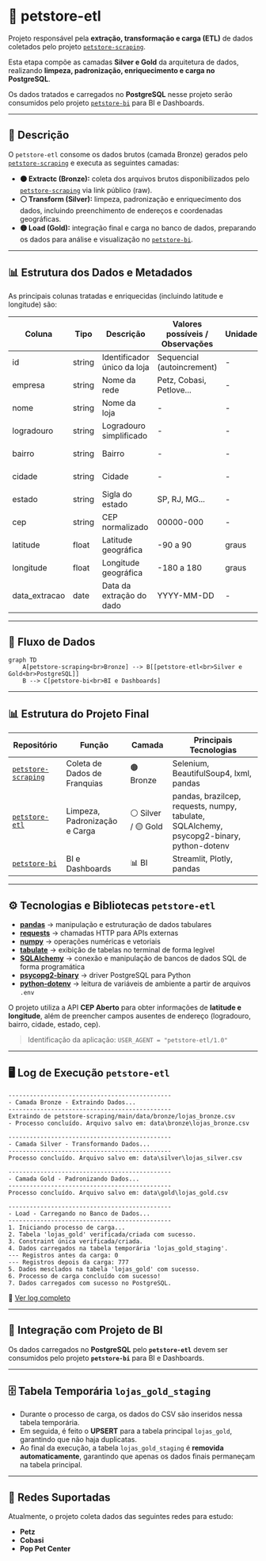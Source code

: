 # 🐾 petstore-etl

Projeto responsável pela **extração, transformação e carga (ETL)** de dados coletados pelo projeto [`petstore-scraping`](https://github.com/rafa-trindade/petstore-scraping).  

Esta etapa compõe as camadas **Silver e Gold** da arquitetura de dados, realizando **limpeza, padronização, enriquecimento e carga no PostgreSQL**.

Os dados tratados e carregados no **PostgreSQL** nesse projeto serão consumidos pelo projeto [`petstore-bi`](https://github.com/rafa-trindade/petstore-bi) para BI e Dashboards.

---

## 📌 Descrição

O `petstore-etl` consome os dados brutos (camada Bronze) gerados pelo [`petstore-scraping`](https://github.com/rafa-trindade/petstore-scraping) e executa as seguintes camadas:

* **🟤 Extractc (Bronze):** coleta dos arquivos brutos disponibilizados pelo [`petstore-scraping`](https://github.com/rafa-trindade/petstore-scraping) via link público (raw).  
* **⚪ Transform (Silver):** limpeza, padronização e enriquecimento dos dados, incluindo preenchimento de endereços e coordenadas geográficas.
* **🟡 Load (Gold):** integração final e carga no banco de dados, preparando os dados para análise e visualização no [`petstore-bi`](https://github.com/rafa-trindade/petstore-bi).

---

## 📊 Estrutura dos Dados e Metadados

As principais colunas tratadas e enriquecidas (incluindo latitude e longitude) são:

| Coluna        | Tipo   | Descrição                   | Valores possíveis / Observações | Unidade | Camada          | Origem       | Última Atualização |
| ------------- | ------ | --------------------------- | ------------------------------- | ------- | --------------- | ------------ | ------------------ |
| id            | string | Identificador único da loja | Sequencial (autoincrement)      | -       | Silver / Gold   | petstore-etl | 2025-10-06         |
| empresa       | string | Nome da rede                | Petz, Cobasi, Petlove...        | -       | Silver / Gold   | petstore-etl | 2025-10-06         |
| nome          | string | Nome da loja                | -                               | -       | Silver / Gold   | petstore-etl | 2025-10-06         |
| logradouro    | string | Logradouro simplificado     | -                               | -       | Silver / Gold   | petstore-etl | 2025-10-06         |
| bairro        | string | Bairro                      | -                               | -       | Silver / Gold   | petstore-etl | 2025-10-06         |
| cidade        | string | Cidade                      | -                               | -       | Silver / Gold   | petstore-etl | 2025-10-06         |
| estado        | string | Sigla do estado             | SP, RJ, MG...                   | -       | Silver / Gold   | petstore-etl | 2025-10-06         |
| cep           | string | CEP normalizado             | 00000-000                       | -       | Silver / Gold   | petstore-etl | 2025-10-06         |
| latitude      | float  | Latitude geográfica         | -90 a 90                        | graus   | Silver / Gold   | petstore-etl | 2025-10-06         |
| longitude     | float  | Longitude geográfica        | -180 a 180                      | graus   | Silver / Gold   | petstore-etl | 2025-10-06         |
| data_extracao | date   | Data da extração do dado    | YYYY-MM-DD                      | -       | Silver / Gold   | petstore-etl | 2025-10-06         |

---

## 🧩 Fluxo de Dados

```mermaid
graph TD
    A[petstore-scraping<br>Bronze] --> B[[petstore-etl<br>Silver e Gold<br>PostgreSQL]]
    B --> C[petstore-bi<br>BI e Dashboards]
```

---

## 📊 Estrutura do Projeto Final

| Repositório | Função | Camada | Principais Tecnologias |
| ----------------- | ----------------------------- | ------------------ | -------------------------------------- |
| [`petstore-scraping`](https://github.com/rafa-trindade/petstore-scraping) | Coleta de Dados de Franquias | 🟤 Bronze | Selenium, BeautifulSoup4, lxml, pandas |
| [`petstore-etl`](https://github.com/rafa-trindade/petstore-etl) | Limpeza, Padronização e Carga | ⚪ Silver / 🟡 Gold | pandas, brazilcep, requests, numpy, tabulate, SQLAlchemy, psycopg2-binary, python-dotenv |
| [`petstore-bi`](https://github.com/rafa-trindade/petstore-bi) | BI e Dashboards | 📊 BI | Streamlit, Plotly, pandas |

---

## ⚙️ Tecnologias e Bibliotecas `petstore-etl`

* [**pandas**](https://pypi.org/project/pandas/) → manipulação e estruturação de dados tabulares  
* [**requests**](https://pypi.org/project/requests/) → chamadas HTTP para APIs externas  
* [**numpy**](https://pypi.org/project/numpy/) → operações numéricas e vetoriais  
* [**tabulate**](https://pypi.org/project/tabulate/) → exibição de tabelas no terminal de forma legível  
* [**SQLAlchemy**](https://pypi.org/project/SQLAlchemy/) → conexão e manipulação de bancos de dados SQL de forma programática  
* [**psycopg2-binary**](https://pypi.org/project/psycopg2-binary/) → driver PostgreSQL para Python  
* [**python-dotenv**](https://pypi.org/project/python-dotenv/) → leitura de variáveis de ambiente a partir de arquivos `.env`


O projeto utiliza a API **CEP Aberto** para obter informações de **latitude e longitude**, além de preencher campos ausentes de endereço (logradouro, bairro, cidade, estado, cep).

> Identificação da aplicação: `USER_AGENT = "petstore-etl/1.0"`

---

## 🖥️ Log de Execução `petstore-etl`

```text
----------------------------------------------
- Camada Bronze - Extraindo Dados...
----------------------------------------------
Extraindo de petstore-scraping/main/data/bronze/lojas_bronze.csv
- Processo concluído. Arquivo salvo em: data\bronze\lojas_bronze.csv

----------------------------------------------
- Camada Silver - Transformando Dados...
----------------------------------------------
Processo concluído. Arquivo salvo em: data\silver\lojas_silver.csv

----------------------------------------------
- Camada Gold - Padronizando Dados...
----------------------------------------------
Processo concluído. Arquivo salvo em: data\gold\lojas_gold.csv

----------------------------------------------
- Load - Carregando no Banco de Dados...
----------------------------------------------
1. Iniciando processo de carga...
2. Tabela 'lojas_gold' verificada/criada com sucesso.
3. Constraint única verificada/criada.
4. Dados carregados na tabela temporária 'lojas_gold_staging'.
--- Registros antes da carga: 0
--- Registros depois da carga: 777
5. Dados mesclados na tabela 'lojas_gold' com sucesso.
6. Processo de carga concluído com sucesso!
7. Dados carregados com sucesso no PostgreSQL.
```
🔗 [Ver log completo](https://raw.githubusercontent.com/rafa-trindade/petstore-etl/refs/heads/main/logs/log.txt)

---

## 🔗 Integração com Projeto de BI

Os dados carregados no **PostgreSQL** pelo **`petstore-etl`** devem ser consumidos pelo projeto **`petstore-bi`** para BI e Dashboards.

---

## 🗄️ Tabela Temporária `lojas_gold_staging`

- Durante o processo de carga, os dados do CSV são inseridos nessa tabela temporária.  
- Em seguida, é feito o **UPSERT** para a tabela principal `lojas_gold`, garantindo que não haja duplicatas.  
- Ao final da execução, a tabela `lojas_gold_staging` é **removida automaticamente**, garantindo que apenas os dados finais permaneçam na tabela principal.

---

## 🏪 Redes Suportadas

Atualmente, o projeto coleta dados das seguintes redes para estudo:

* **Petz**
* **Cobasi**
* **Pop Pet Center**